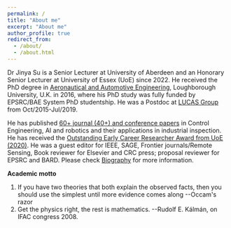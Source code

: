 ```yaml
---
permalink: /
title: "About me"
excerpt: "About me"
author_profile: true
redirect_from: 
  - /about/
  - /about.html
---
```


<!-- Global site tag (gtag.js) - Google Analytics -->
<script async src="https://www.googletagmanager.com/gtag/js?id=G-02JZMVLJ6T"></script>
<script>
  window.dataLayer = window.dataLayer || [];
  function gtag(){dataLayer.push(arguments);}
  gtag('js', new Date());

  gtag('config', 'G-02JZMVLJ6T');
</script>

Dr Jinya Su is a Senior Lecturer at University of Aberdeen and an Honorary Senior Lecturer at University of Essex (UoE) since 2022. He received the PhD degree in [Aeronautical and Automotive Engineering](https://www.lboro.ac.uk/departments/aae/), Loughborough University, U.K. in 2016, where his PhD study was fully funded by EPSRC/BAE System PhD studentship. He was a Postdoc at [LUCAS Group](http://www.lucasresearch.co.uk/) from Oct/2015-Jul/2019. 

He has published [60+ journal (40+) and conference papers](https://jinya-su.github.io//research/) in Control Engineering, AI and robotics and their applications in industrial inspection. He has received the [Outstanding Early Career Researcher Award from UoE (2020)](https://www.essex.ac.uk/research/celebrating-our-researchers/2020). He was a guest editor for IEEE, SAGE, Frontier journals/Remote Sensing, Book reviewer for Elsevier and CRC press; proposal reviewer for EPSRC and BARD. Please check [Biography](https://jinya-su.github.io//cv/) for more information. 


**Academic motto**
1. If you have two theories that both explain the observed facts, then you should use the simplest until more evidence comes along --Occam's razor
2. Get the physics right, the rest is mathematics. --Rudolf E. Kálmán, on IFAC congress 2008.


<!---
**Vacancies**
- For RA posts, see [University of Essex vacancies](https://www1.essex.ac.uk/vacancies/categories.aspx?jobtype=education).
- For Funded PhD Studentships, if you are an excellent and hard working student, please send (a) your CV, (b) transcripts of your grades, (c) copies of papers you have published, (d) a project proposal linked to my research projects and interests and (e) the name of two referees, to ***xzhai at essex.ac.uk***
-->